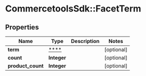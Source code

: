 # CommercetoolsSdk::FacetTerm

## Properties
Name | Type | Description | Notes
------------ | ------------- | ------------- | -------------
**term** | [****](.md) |  | [optional] 
**count** | **Integer** |  | [optional] 
**product_count** | **Integer** |  | [optional] 

